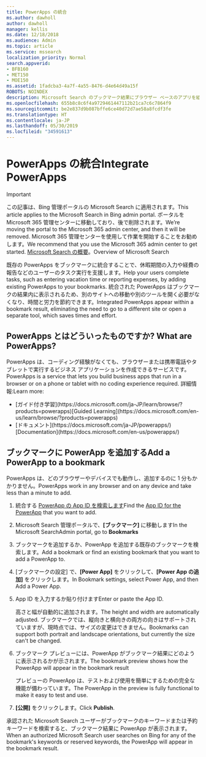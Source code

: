 ```yaml
---
title: PowerApps の統合
ms.author: dawholl
author: dawholl
manager: kellis
ms.date: 12/18/2018
ms.audience: Admin
ms.topic: article
ms.service: mssearch
localization_priority: Normal
search.appverid:
- BFB160
- MET150
- MOE150
ms.assetid: 1fadcba3-4a7f-4a55-8476-d4e64d49a15f
ROBOTS: NOINDEX
description: Microsoft Search のブックマーク結果にブラウザー ベースのアプリを組み込みます
ms.openlocfilehash: 655b8c8c6f4a9729461447112b21ca7c6c7864f9
ms.sourcegitcommit: be2e837d9b087bffe6ce40d72d7ae58a8fcdf3fe
ms.translationtype: HT
ms.contentlocale: ja-JP
ms.lasthandoff: 05/30/2019
ms.locfileid: "34591613"
---
```

# <a name="integrate-powerapps"></a><span data-ttu-id="edff6-103">PowerApps の統合</span><span class="sxs-lookup"><span data-stu-id="edff6-103">Integrate PowerApps</span></span>

> [!IMPORTANT]
> <span data-ttu-id="edff6-104">この記事は、Bing 管理ポータルの Microsoft Search に適用されます。</span><span class="sxs-lookup"><span data-stu-id="edff6-104">This article applies to the Microsoft Search in Bing admin portal.</span></span> <span data-ttu-id="edff6-105">ポータルを Microsoft 365 管理センターに移動しており、後で削除されます。</span><span class="sxs-lookup"><span data-stu-id="edff6-105">We’re moving the portal to the Microsoft 365 admin center, and then it will be removed.</span></span> <span data-ttu-id="edff6-106">Microsoft 365 管理センターを使用して作業を開始することをお勧めします。</span><span class="sxs-lookup"><span data-stu-id="edff6-106">We recommend that you use the Microsoft 365 admin center to get started.</span></span> <span data-ttu-id="edff6-107">[Microsoft Search の概要](overview-microsoft-search.md)。</span><span class="sxs-lookup"><span data-stu-id="edff6-107">Overview of Microsoft Search</span></span>
    
<span data-ttu-id="edff6-108">既存の PowerApps をブックマークに統合することで、休暇期間の入力や経費の報告などのユーザーのタスク実行を支援します。</span><span class="sxs-lookup"><span data-stu-id="edff6-108">Help your users complete tasks, such as entering vacation time or reporting expenses, by adding existing PowerApps to your bookmarks.</span></span> <span data-ttu-id="edff6-109">統合された PowerApps はブックマークの結果内に表示されるため、別のサイトへの移動や別のツールを開く必要がなくなり、時間と労力を節約できます。</span><span class="sxs-lookup"><span data-stu-id="edff6-109">Integrated PowerApps appear within a bookmark result, eliminating the need to go to a different site or open a separate tool, which saves times and effort.</span></span>
  
## <a name="what-are-powerapps"></a><span data-ttu-id="edff6-110">PowerApps とはどういったものですか? </span><span class="sxs-lookup"><span data-stu-id="edff6-110">What are PowerApps?</span></span>

<span data-ttu-id="edff6-111">PowerApps は、コーディング経験がなくても、ブラウザーまたは携帯電話やタブレットで実行するビジネス アプリケーションを作成できるサービスです。</span><span class="sxs-lookup"><span data-stu-id="edff6-111">PowerApps is a service that lets you build business apps that run in a browser or on a phone or tablet with no coding experience required.</span></span> <span data-ttu-id="edff6-112">詳細情報:</span><span class="sxs-lookup"><span data-stu-id="edff6-112">Learn more:</span></span>
  
- <span data-ttu-id="edff6-113">
  [ガイド付き学習](https://docs.microsoft.com/ja-JP/learn/browse/?products=powerapps)</span><span class="sxs-lookup"><span data-stu-id="edff6-113">[Guided Learning](https://docs.microsoft.com/en-us/learn/browse/?products=powerapps)</span></span>
    
- <span data-ttu-id="edff6-114">
  [ドキュメント](https://docs.microsoft.com/ja-JP/powerapps/)</span><span class="sxs-lookup"><span data-stu-id="edff6-114">[Documentation](https://docs.microsoft.com/en-us/powerapps/)</span></span>
    
## <a name="add-a-powerapp-to-a-bookmark"></a><span data-ttu-id="edff6-115">ブックマークに PowerApp を追加する</span><span class="sxs-lookup"><span data-stu-id="edff6-115">Add a PowerApp to a bookmark</span></span>

<span data-ttu-id="edff6-116">PowerApps は、どのブラウザーやデバイスでも動作し、追加するのに 1 分もかかりません。</span><span class="sxs-lookup"><span data-stu-id="edff6-116">PowerApps work in any browser and on any device and take less than a minute to add.</span></span>
  
1. <span data-ttu-id="edff6-117">統合する [PowerApp の App ID を検索します](https://docs.microsoft.com/ja-JP/powerapps/maker/canvas-apps/get-sessionid#get-an-app-id)</span><span class="sxs-lookup"><span data-stu-id="edff6-117">Find the [App ID for the PowerApp](https://docs.microsoft.com/en-us/powerapps/maker/canvas-apps/get-sessionid#get-an-app-id) that you want to add.</span></span> 
    
2. <span data-ttu-id="edff6-118">Microsoft Search 管理ポータルで、**[ブックマーク]** に移動します</span><span class="sxs-lookup"><span data-stu-id="edff6-118">In the Microsoft SearchAdmin portal, go to **Bookmarks**</span></span>
    
3. <span data-ttu-id="edff6-119">ブックマークを追加するか、PowerApp を追加する既存のブックマークを検索します。</span><span class="sxs-lookup"><span data-stu-id="edff6-119">Add a bookmark or find an existing bookmark that you want to add a PowerApp to.</span></span>
    
4. <span data-ttu-id="edff6-120">[ブックマークの設定] で、**[Power App]** をクリックして、**[Power App の追加]** をクリックします。</span><span class="sxs-lookup"><span data-stu-id="edff6-120">In Bookmark settings, select Power App, and then Add a Power App.</span></span>
    
5. <span data-ttu-id="edff6-121">App ID を入力するか貼り付けます</span><span class="sxs-lookup"><span data-stu-id="edff6-121">Enter or paste the App ID.</span></span>
    
    <span data-ttu-id="edff6-122">高さと幅が自動的に追加されます。</span><span class="sxs-lookup"><span data-stu-id="edff6-122">The height and width are automatically adjusted.</span></span> <span data-ttu-id="edff6-123">ブックマークでは、縦向きと横向きの両方の向きはサポートされていますが、現時点では、サイズの変更はできません。</span><span class="sxs-lookup"><span data-stu-id="edff6-123">Bookmarks can support both portrait and landscape orientations, but currently the size can't be changed.</span></span>
    
6. <span data-ttu-id="edff6-124">ブックマーク プレビューには、PowerApp がブックマーク結果にどのように表示されるかが示されます。</span><span class="sxs-lookup"><span data-stu-id="edff6-124">The bookmark preview shows how the PowerApp will appear in the bookmark result</span></span>
    
    <span data-ttu-id="edff6-125">プレビューの PowerApp は、テストおよび使用を簡単にするための完全な機能が備わっています。</span><span class="sxs-lookup"><span data-stu-id="edff6-125">The PowerApp in the preview is fully functional to make it easy to test and use.</span></span>
    
7. <span data-ttu-id="edff6-126">**[公開]** をクリックします。</span><span class="sxs-lookup"><span data-stu-id="edff6-126">Click **Publish**.</span></span>
    
<span data-ttu-id="edff6-127">承認された Microsoft Search ユーザーがブックマークのキーワードまたは予約キーワードを検索すると、ブックマーク結果に PowerApp が表示されます。</span><span class="sxs-lookup"><span data-stu-id="edff6-127">When an authorized Microsoft Search user searches on Bing for any of the bookmark's keywords or reserved keywords, the PowerApp will appear in the bookmark result.</span></span>

  

